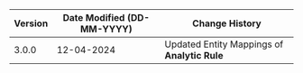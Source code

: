 | **Version** | **Date Modified (DD-MM-YYYY)** | **Change History**                                                 |
|-------------|--------------------------------|--------------------------------------------------------------------|
| 3.0.0       | 12-04-2024                     |	Updated Entity Mappings of **Analytic Rule**                    |  
         
                                                                                                                 
